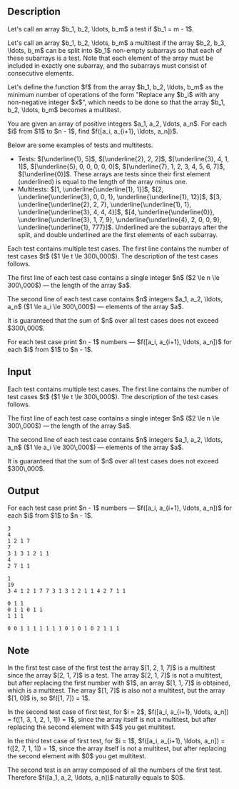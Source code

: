 ## Description

<div><p>Let's call an array $b_1, b_2, \ldots, b_m$ a <span class="tex-font-style-it">test</span> if $b_1 = m - 1$.</p><p>Let's call an array $b_1, b_2, \ldots, b_m$ a <span class="tex-font-style-it">multitest</span> if the array $b_2, b_3, \ldots, b_m$ can be split into $b_1$ non-empty subarrays so that each of these subarrays is a <span class="tex-font-style-it">test</span>. Note that each element of the array must be included in exactly one subarray, and the subarrays must consist of consecutive elements.</p><p>Let's define the function $f$ from the array $b_1, b_2, \ldots, b_m$ as the minimum number of operations of the form "Replace any $b_i$ with any <span class="tex-font-style-bf">non-negative</span> integer $x$", which needs to be done so that the array $b_1, b_2, \ldots, b_m$ becomes a <span class="tex-font-style-it">multitest</span>.</p><p>You are given an array of <span class="tex-font-style-bf">positive</span> integers $a_1, a_2, \ldots, a_n$. For each $i$ from $1$ to $n - 1$, find $f([a_i, a_{i+1}, \ldots, a_n])$.</p><p>Below are some examples of <span class="tex-font-style-it">tests</span> and <span class="tex-font-style-it">multitests</span>. </p><ul> <li> <span class="tex-font-style-it">Tests</span>: $[\underline{1}, 5]$, $[\underline{2}, 2, 2]$, $[\underline{3}, 4, 1, 1]$, $[\underline{5}, 0, 0, 0, 0, 0]$, $[\underline{7}, 1, 2, 3, 4, 5, 6, 7]$, $[\underline{0}]$. These arrays are <span class="tex-font-style-it">tests</span> since their first element (underlined) is equal to the length of the array minus one. </li><li> <span class="tex-font-style-it">Multitests</span>: $[1, \underline{\underline{1}, 1}]$, $[2, \underline{\underline{3}, 0, 0, 1}, \underline{\underline{1}, 12}]$, $[3, \underline{\underline{2}, 2, 7}, \underline{\underline{1}, 1}, \underline{\underline{3}, 4, 4, 4}]$, $[4, \underline{\underline{0}}, \underline{\underline{3}, 1, 7, 9}, \underline{\underline{4}, 2, 0, 0, 9}, \underline{\underline{1}, 777}]$. Underlined are the subarrays after the split, and double underlined are the first elements of each subarray. </li></ul></div><div class="input-specification"><p>Each test contains multiple test cases. The first line contains the number of test cases $t$ ($1 \le t \le 300\,000$). The description of the test cases follows.</p><p>The first line of each test case contains a single integer $n$ ($2 \le n \le 300\,000$)&nbsp;— the length of the array $a$.</p><p>The second line of each test case contains $n$ integers $a_1, a_2, \ldots, a_n$ ($1 \le a_i \le 300\,000$)&nbsp;— elements of the array $a$.</p><p>It is guaranteed that the sum of $n$ over all test cases does not exceed $300\,000$.</p></div><div class="output-specification"><p>For each test case print $n - 1$ numbers&nbsp;— $f([a_i, a_{i+1}, \ldots, a_n])$ for each $i$ from $1$ to $n - 1$.</p></div>

## Input

<p>Each test contains multiple test cases. The first line contains the number of test cases $t$ ($1 \le t \le 300\,000$). The description of the test cases follows.</p><p>The first line of each test case contains a single integer $n$ ($2 \le n \le 300\,000$)&nbsp;— the length of the array $a$.</p><p>The second line of each test case contains $n$ integers $a_1, a_2, \ldots, a_n$ ($1 \le a_i \le 300\,000$)&nbsp;— elements of the array $a$.</p><p>It is guaranteed that the sum of $n$ over all test cases does not exceed $300\,000$.</p>

## Output

<p>For each test case print $n - 1$ numbers&nbsp;— $f([a_i, a_{i+1}, \ldots, a_n])$ for each $i$ from $1$ to $n - 1$.</p>





```input1|2,3,6,7
3
4
1 2 1 7
7
3 1 3 1 2 1 1
4
2 7 1 1
```




```input2|2,3
1
19
3 4 1 2 1 7 7 3 1 3 1 2 1 1 4 2 7 1 1
```




```output1
0 1 1 
0 1 1 0 1 1 
1 1 1
```




```output2
0 0 1 1 1 1 1 1 1 0 1 0 1 0 2 1 1 1
```



## Note

<p>In the first test case of the first test the array $[1, 2, 1, 7]$ is a <span class="tex-font-style-it">multitest</span> since the array $[2, 1, 7]$ is a <span class="tex-font-style-it">test</span>. The array $[2, 1, 7]$ is not a <span class="tex-font-style-it">multitest</span>, but after replacing the first number with $1$, an array $[1, 1, 7]$ is obtained, which is a <span class="tex-font-style-it">multitest</span>. The array $[1, 7]$ is also not a <span class="tex-font-style-it">multitest</span>, but the array $[1, 0]$ is, so $f([1, 7]) = 1$.</p><p>In the second test case of first test, for $i = 2$, $f([a_i, a_{i+1}, \ldots, a_n]) = f([1, 3, 1, 2, 1, 1]) = 1$, since the array itself is not a <span class="tex-font-style-it">multitest</span>, but after replacing the second element with $4$ you get <span class="tex-font-style-it">multitest</span>.</p><p>In the third test case of first test, for $i = 1$, $f([a_i, a_{i+1}, \ldots, a_n]) = f([2, 7, 1, 1]) = 1$, since the array itself is not a <span class="tex-font-style-it">multitest</span>, but after replacing the second element with $0$ you get <span class="tex-font-style-it">multitest</span>.</p><p>The second test is an array composed of all the numbers of the first test. Therefore $f([a_1, a_2, \ldots, a_n])$ naturally equals to $0$.</p>
